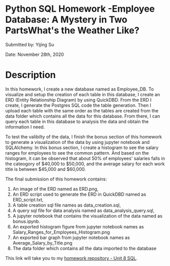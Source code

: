 # **Python SQL Homework -Employee Database: A Mystery in Two PartsWhat's the Weather Like?**

Submitted by: Yijing Su

Date: November 28th, 2020


# **Description** 

In this homework, I create a new database named as Employee_DB. To visualize and setup the creation of each table in this database, I create an ERD (Entity Relationship Diagram) by using QuickDBD. From the ERD I create, I generate the Postgres SQL code the table generation. Then I upload each table with the same order as the tables are created from the data folder which contains all the data for this database. From there, I can query each table in this database to analysis the data and obtain the information I need. 

To test the valibilty of the data, I finish the bonus section of this homework to generate a visualization of the data by using jupyter notebook and SQLAlchemy. In this bonus section, I create a histogram to see the salary ranges for employees to see the common pattern. And based on the histogram, it can be observed that about 50% of employees' salaries falls in the cateogory of $40,000 to $50,000, and the average salary for each work title is between $45,000 and $60,000.

The final submission of this homework contains:
1. An image of the ERD named as ERD.png,
2. An ERD script used to generate the ERD in QuickDBD named as ERD_script.txt,
3. A table creation sql file names as data_creation.sql, 
4. A query sql file for data analysis named as data_analysis_query.sql, 
5. A jupyter notebook that contains the visualization of the data named as bonus.ipynb.
6. An exported histogram figure from jupyter notebook names as Salary_Ranges_for_Employees_Histogram.png
7. An exported bar graph from jupyter notebook names as Average_Salary_by_Title.png
8. The data folder which contains all the data imported to the database

This link will take you to my [homework repository - Unit 8 SQL](https://github.com/Dearsu520/databootcamp-homework/tree/master/Unit%208%20-%20SQL).

